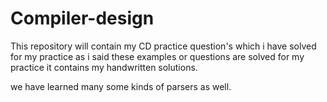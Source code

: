 # Compiler-design
This repository will contain my CD practice question's which i have solved for my practice
as i said these examples or questions are solved for my practice it contains my handwritten solutions.

we have learned many some kinds of parsers as well.
